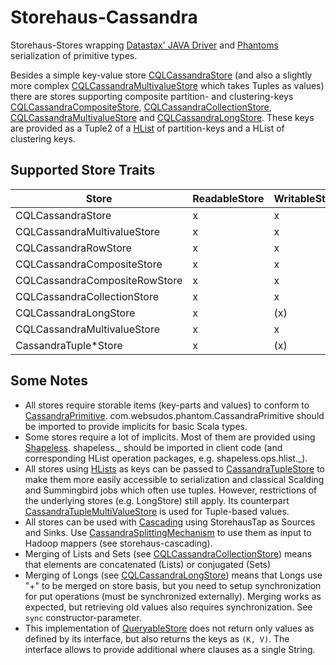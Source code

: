 Storehaus-Cassandra
===================

Storehaus-Stores wrapping [Datastax' JAVA Driver](https://github.com/datastax/java-driver) and [Phantoms](https://github.com/websudos/phantom/) serialization of primitive types.

Besides a simple key-value store [CQLCassandraStore](CQLCassandraStore.scala) (and also a slightly more complex [CQLCassandraMultivalueStore](CQLCassandraMultivalueStore.scala) which takes Tuples as values) there are stores supporting composite partition- and clustering-keys [CQLCassandraCompositeStore](CQLCassandraCompositeStore.scala), [CQLCassandraCollectionStore](CQLCassandraCollectionStore.scala), [CQLCassandraMultivalueStore](CQLCassandraMultivalueStore.scala) and [CQLCassandraLongStore](CQLCassandraLongStore.scala). These keys are provided as a Tuple2 of a [HList](https://github.com/milessabin/shapeless) of partition-keys and a HList of clustering keys.

Supported Store Traits
----------------------

Store | ReadableStore | WritableStore | MergableStore | IterableStore | QueryableStore | CASStore | WithPutTtl
------|---------------|---------------|---------------|---------------|----------------|----------|-----------
CQLCassandraStore | x | x | | x | x | x | x
CQLCassandraMultivalueStore | x | x | | x | x | x | x
CQLCassandraRowStore | x | x | | x | x | x | x
CQLCassandraCompositeStore | x | x | | x | x | x | x
CQLCassandraCompositeRowStore | x | x | | x | x | x | x
CQLCassandraCollectionStore | x | x | x | x | x | x | x
CQLCassandraLongStore | x | (x) | x | x | x | | 
CQLCassandraMultivalueStore | x | x | | x | x | x | x
CassandraTuple*Store | x | (x) | | x | x | |

Some Notes
----------
  * All stores require storable items (key-parts and values) to conform to [CassandraPrimitive](https://github.com/websudos/phantom/blob/develop/phantom-dsl/src/main/scala/com/websudos/phantom/CassandraType.scala). com.websudos.phantom.CassandraPrimitive should be imported to provide implicits for basic Scala types.
  * Some stores require a lot of implicits. Most of them are provided using [Shapeless](https://github.com/milessabin/shapeless). shapeless._ should be imported in client code (and corresponding HList operation packages, e.g. shapeless.ops.hlist._).
  * All stores using [HLists](https://github.com/milessabin/shapeless) as keys can be passed to [CassandraTupleStore](cassandraTupleStores.scala) to make them more easily accessible to serialization and classical Scalding and Summingbird jobs which often use tuples. However, restrictions of the underlying stores (e.g. LongStore) still apply. Its counterpart [CassandraTupleMultiValueStore](cassandraTupleStores.scala) is used for Tuple-based values.
  * All stores can be used with [Cascading](http://www.cascading.org/) using StorehausTap as Sources and Sinks. Use [CassandraSplittingMechanism](cascading/CassandraSplittingMechanism.scala) to use them as input to Hadoop mappers (see storehaus-cascading).
  * Merging of Lists and Sets (see [CQLCassandraCollectionStore](CQLCassandraCollectionStore.scala)) means that elements are concatenated (Lists) or conjugated (Sets)
  * Merging of Longs (see [CQLCassandraLongStore](CQLCassandraLongStore.scala)) means that Longs use "+" to be merged on store basis, but you need to setup synchronization for put operations (must be synchronized externally). Merging works as expected, but retrieving old values also requires synchronization. See ```sync``` constructor-parameter.
  * This implementation of [QueryableStore](https://github.com/twitter/storehaus/blob/develop/sotrehaus-core/src/main/scala/com/twitter/storehaus/QueryableStore.scala) does not return only values as defined by its interface, but also returns the keys as ```(K, V)```. The interface allows to provide additional where clauses as a single String.
